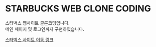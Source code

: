 # STARBUCKS WEB CLONE CODING

스타벅스 웹사이트 클론코딩입니다.  
메인 페이지 및 로그인까지 구현하였습니다. 

[스타벅스 사이트 이동 링크](https://lovely-fairy-18d485.netlify.app/ "누르면 사이트 이동!")

